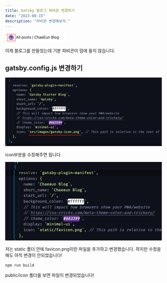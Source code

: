 ```yaml
---
title: Gatsby 블로그 파비콘 변경하기
date: "2023-08-15"
description: "파비콘 변경해보자."
---
```


![파비콘이미지](image.png)

이제 블로그를 만들었는데 기본 파비콘이 맘에 들지 않습니다.

## gatsby.config.js 변경하기

![Alt text](image-1.png)

icon부분을 수정해주면 됩니다. 

![Alt text](image-2.png)

저는 static 폴더 안에 favicon.png이란 파일을 추가하고 변경했습니다.
하지만 수정을 해도 아직 변경이 안되었습니다!

```shell
npm run build
```
public/icon 폴더를 보면 파일이 변경되었습니다!




